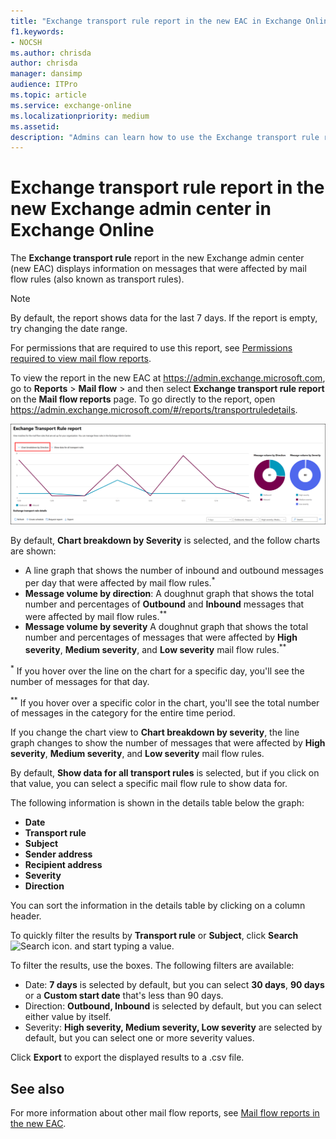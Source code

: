 ```yaml
---
title: "Exchange transport rule report in the new EAC in Exchange Online"
f1.keywords:
- NOCSH
ms.author: chrisda
author: chrisda
manager: dansimp
audience: ITPro
ms.topic: article
ms.service: exchange-online
ms.localizationpriority: medium
ms.assetid:
description: "Admins can learn how to use the Exchange transport rule report to view information about mail flow rules (also known as transport rules)."
---
```


# Exchange transport rule report in the new Exchange admin center in Exchange Online

The **Exchange transport rule** report in the new Exchange admin center (new EAC) displays information on messages that were affected by mail flow rules (also known as transport rules).

> [!NOTE]
> By default, the report shows data for the last 7 days. If the report is empty, try changing the date range.
>
> For permissions that are required to use this report, see [Permissions required to view mail flow reports](mail-flow-reports.md#permissions-required-to-view-mail-flow-reports).

To view the report in the new EAC at <https://admin.exchange.microsoft.com>, go to **Reports** \> **Mail flow** \> and then select **Exchange transport rule report** on the **Mail flow reports** page. To go directly to the report, open <https://admin.exchange.microsoft.com/#/reports/transportruledetails>.

![Overview of the Exchange transport rule report.](../../media/mfr-exchange-transport-rule-report.png)

By default, **Chart breakdown by Severity** is selected, and the follow charts are shown:

- A line graph that shows the number of inbound and outbound messages per day that were affected by mail flow rules.<sup>\*</sup>
- **Message volume by direction**: A doughnut graph that shows the total number and percentages of **Outbound** and **Inbound** messages that were affected by mail flow rules.<sup>\*\*</sup>
- **Message volume by severity** A doughnut graph that shows the total number and percentages of messages that were affected by **High severity**, **Medium severity**, and **Low severity** mail flow rules.<sup>\*\*</sup>

<sup>\*</sup> If you hover over the line on the chart for a specific day, you'll see the number of messages for that day.

<sup>\*\*</sup> If you hover over a specific color in the chart, you'll see the total number of messages in the category for the entire time period.

If you change the chart view to **Chart breakdown by severity**, the line graph changes to show the number of messages that were affected by **High severity**, **Medium severity**, and **Low severity** mail flow rules.

By default, **Show data for all transport rules** is selected, but if you click on that value, you can select a specific mail flow rule to show data for.

The following information is shown in the details table below the graph:

- **Date**
- **Transport rule**
- **Subject**
- **Sender address**
- **Recipient address**
- **Severity**
- **Direction**

You can sort the information in the details table by clicking on a column header.

To quickly filter the results by **Transport rule** or **Subject**, click **Search** ![Search icon.](../../media/modern-eac-search-icon.png) and start typing a value.

To filter the results, use the boxes. The following filters are available:

- Date: **7 days** is selected by default, but you can select **30 days**, **90 days** or a **Custom start date** that's less than 90 days.
- Direction: **Outbound, Inbound** is selected by default, but you can select either value by itself.
- Severity: **High severity, Medium severity, Low severity** are selected by default, but you can select one or more severity values.

Click **Export** to export the displayed results to a .csv file.

## See also

For more information about other mail flow reports, see [Mail flow reports in the new EAC](mail-flow-reports.md).
